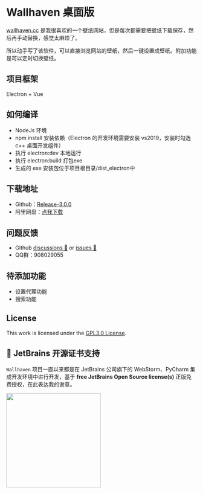 # Wallhaven 桌面版
[wallhaven.cc](https://wallhaven.cc) 是我很喜欢的一个壁纸网站，但是每次都需要把壁纸下载保存，然后再手动替换，感觉太麻烦了。

所以动手写了该软件，可以直接浏览网站的壁纸，然后一键设置成壁纸。附加功能是可以定时切换壁纸。

## 项目框架
Electron + Vue

## 如何编译
- NodeJs 环境
- npm install 安装依赖（Electron 的开发环境需要安装 vs2019，安装时勾选 c++ 桌面开发组件）
- 执行 electron:dev 本地运行
- 执行 electron:build 打包exe
- 生成的 exe 安装包位于项目根目录/dist_electron中

## 下载地址
- Github：[Release-3.0.0](https://github.com/leoFitz1024/wallhaven/releases/download/v3.0/Wallhaven.Setup.3.0.1.exe)
- 阿里网盘：[点我下载](https://www.aliyundrive.com/s/FjLC3dS5P5M)

## 问题反馈
- Github <a href="https://github.com/leoFitz1024/wallhaven/discussions" target="_blank">discussions 💬</a> or <a href="https://github.com/leoFitz1024/wallhaven/issues" target="_blank">issues 💭</a>
- QQ群：908029055


## 待添加功能

- 设置代理功能
- 搜索功能

## License ##
This work is licensed under the [GPL3.0 License](LICENSE).

## 🔋 JetBrains 开源证书支持

`Wallhaven` 项目一直以来都是在 JetBrains 公司旗下的 WebStorm、PyCharm 集成开发环境中进行开发，基于 **free JetBrains Open Source license(s)** 正版免费授权，在此表达我的谢意。

<a href="https://www.jetbrains.com/?from=Wallhaven" target="_blank">
<img src="https://resources.jetbrains.com/storage/products/company/brand/logos/jb_beam.png?_gl=1*uuea04*_ga*NjI1NDY3NTA5LjE2NDY4MTYyNzU.*_ga_9J976DJZ68*MTY1MzYzNDU0Ni4zLjEuMTY1MzYzNDgwNC42MA..&_ga=2.233490974.1041456340.1653552668-625467509.1646816275" width="250" align="middle"/>
</a>  


